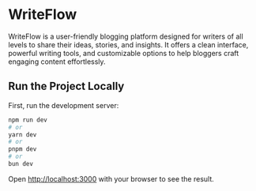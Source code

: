 # WriteFlow

WriteFlow is a user-friendly blogging platform designed for writers of all levels to share their ideas, stories, and insights. It offers a clean interface, powerful writing tools, and customizable options to help bloggers craft engaging content effortlessly.

## Run the Project Locally

First, run the development server:

```bash
npm run dev
# or
yarn dev
# or
pnpm dev
# or
bun dev
```

Open [http://localhost:3000](http://localhost:3000) with your browser to see the result.




